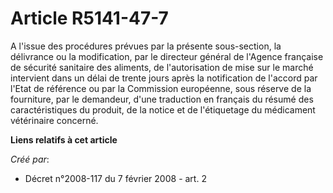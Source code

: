 # Article R5141-47-7

A l'issue des procédures prévues par la présente sous-section, la délivrance ou la modification, par le directeur général de
l'Agence française de sécurité sanitaire des aliments, de l'autorisation de mise sur le marché intervient dans un délai de
trente jours après la notification de l'accord par l'Etat de référence ou par la Commission européenne, sous réserve de la
fourniture, par le demandeur, d'une traduction en français du résumé des caractéristiques du produit, de la notice et de
l'étiquetage du médicament vétérinaire concerné.

**Liens relatifs à cet article**

_Créé par_:

  - Décret n°2008-117 du 7 février 2008 - art. 2

